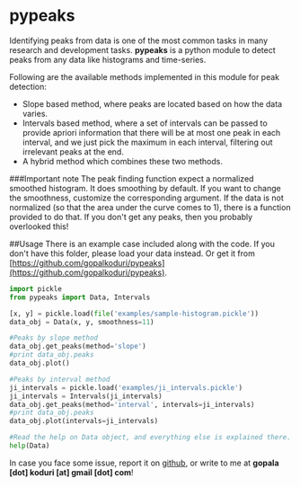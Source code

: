 pypeaks
=======

Identifying peaks from data is one of the most common tasks in many
research and development tasks. **pypeaks** is a python module to detect
peaks from any data like histograms and time-series.

Following are the available methods implemented in this module for peak detection:
* Slope based method, where peaks are located based on how the data varies.
* Intervals based method, where a set of intervals can be passed to provide apriori
information that there will be at most one peak in each interval, and we just pick the
maximum in each interval, filtering out irrelevant peaks at the end.
* A hybrid method which combines these two methods.

###Important note
The peak finding function expect a normalized smoothed histogram. It does smoothing by default.
If you want to change the smoothness, customize the corresponding argument. If the data
is not normalized (so that the area under the curve comes to 1), there is a function
provided to do that. If you don't get any peaks, then you probably overlooked this!

##Usage
There is an example case included along with the code. If you don't have this folder, please
load your data instead. Or get it from 
[https://github.com/gopalkoduri/pypeaks](https://github.com/gopalkoduri/pypeaks).

```python
import pickle
from pypeaks import Data, Intervals

[x, y] = pickle.load(file('examples/sample-histogram.pickle'))
data_obj = Data(x, y, smoothness=11)

#Peaks by slope method
data_obj.get_peaks(method='slope')
#print data_obj.peaks
data_obj.plot()

#Peaks by interval method
ji_intervals = pickle.load('examples/ji_intervals.pickle')
ji_intervals = Intervals(ji_intervals)
data_obj.get_peaks(method='interval', intervals=ji_intervals)
#print data_obj.peaks
data_obj.plot(intervals=ji_intervals)

#Read the help on Data object, and everything else is explained there.
help(Data)
```

In case you face some issue, report it on [github](https://github.com/gopalkoduri/pypeaks),
or write to me at **gopala [dot] koduri [at] gmail [dot] com**!
